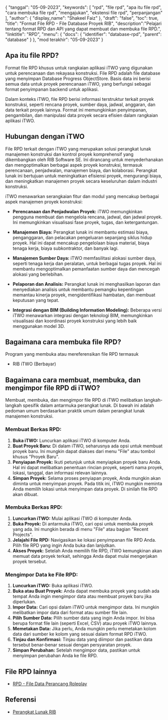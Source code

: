 {
"tanggal": "05-09-2023",
  "keywords": [
"rpd",
"file rpd",
"apa itu file rpd",
"cara membuka file rpd",
"mengajukan",
"ekstensi file rpd",
"perpanjangan"
],
  "author": {
"display_name": "Shakeel Faiz"
},
"draft": "false",
"toc": true,
"title": "Format File RPD - File Database Proyek RIB",
  "description":"Pelajari tentang format RPD dan API yang dapat membuat dan membuka file RPD.",
"linktitle": "RPD",
  "menu": {
    "docs": {
      "identifier": "database-rpd",
"parent": "database"
}
},
"mod terakhir": "05-09-2023"
}

## Apa itu file RPD?

Format file RPD khusus untuk rangkaian aplikasi iTWO yang digunakan untuk perencanaan dan rekayasa konstruksi. File RPD adalah file database yang menyimpan Database Progress ObjectStore. Basis data ini berisi semua data untuk proyek perencanaan iTWO, yang berfungsi sebagai format penyimpanan backend untuk aplikasi.

Dalam konteks iTWO, file RPD berisi informasi terstruktur terkait proyek konstruksi, seperti rencana proyek, sumber daya, jadwal, anggaran, dan data terkait proyek lainnya. Format ini memungkinkan penyimpanan, pengambilan, dan manipulasi data proyek secara efisien dalam rangkaian aplikasi iTWO.

## Hubungan dengan iTWO

File RPD terkait dengan iTWO yang merupakan solusi perangkat lunak manajemen konstruksi dan kontrol proyek komprehensif yang dikembangkan oleh RIB Software SE. Ini dirancang untuk menyederhanakan dan mengoptimalkan berbagai aspek proyek konstruksi, termasuk perencanaan, penjadwalan, manajemen biaya, dan kolaborasi. Perangkat lunak ini bertujuan untuk meningkatkan efisiensi proyek, mengurangi biaya, dan meningkatkan manajemen proyek secara keseluruhan dalam industri konstruksi.

iTWO menawarkan serangkaian fitur dan modul yang mencakup berbagai aspek manajemen proyek konstruksi:

- **Perencanaan dan Penjadwalan Proyek:** iTWO memungkinkan pengguna membuat dan mengelola rencana, jadwal, dan jadwal proyek. Ini memungkinkan visualisasi fase proyek, tugas, dan ketergantungan.

- **Manajemen Biaya:** Perangkat lunak ini membantu estimasi biaya, penganggaran, dan pelacakan pengeluaran sepanjang siklus hidup proyek. Hal ini dapat mencakup pengelolaan biaya material, biaya tenaga kerja, biaya subkontraktor, dan banyak lagi.

- **Manajemen Sumber Daya:** iTWO memfasilitasi alokasi sumber daya, seperti tenaga kerja dan peralatan, untuk berbagai tugas proyek. Hal ini membantu mengoptimalkan pemanfaatan sumber daya dan mencegah alokasi yang berlebihan.

- **Pelaporan dan Analisis:** Perangkat lunak ini menghasilkan laporan dan menyediakan analisis untuk membantu pemangku kepentingan memantau kinerja proyek, mengidentifikasi hambatan, dan membuat keputusan yang tepat.

- **Integrasi dengan BIM (Building Information Modeling):** Beberapa versi iTWO menawarkan integrasi dengan teknologi BIM, memungkinkan visualisasi dan koordinasi proyek konstruksi yang lebih baik menggunakan model 3D.

## Bagaimana cara membuka file RPD?

Program yang membuka atau mereferensikan file RPD termasuk

- RIB iTWO (Berbayar)

## Bagaimana cara membuat, membuka, dan mengimpor file RPD di iTWO?

Membuat, membuka, dan mengimpor file RPD di iTWO melibatkan langkah-langkah spesifik dalam antarmuka perangkat lunak. Di bawah ini adalah pedoman umum berdasarkan praktik umum dalam perangkat lunak manajemen konstruksi.

### Membuat Berkas RPD:

1. **Buka iTWO:** Luncurkan aplikasi iTWO di komputer Anda.
2. **Buat Proyek Baru:** Di dalam iTWO, seharusnya ada opsi untuk membuat proyek baru. Ini mungkin dapat diakses dari menu "File" atau tombol khusus "Proyek Baru".
3. **Penyiapan Proyek:** Ikuti petunjuk untuk menyiapkan proyek baru Anda. Hal ini dapat melibatkan penentuan rincian proyek, seperti nama proyek, lokasi, tanggal, dan informasi relevan lainnya.
4. **Simpan Proyek:** Selama proses penyiapan proyek, Anda mungkin akan diminta untuk menyimpan proyek. Pada titik ini, iTWO mungkin meminta Anda memilih lokasi untuk menyimpan data proyek. Di sinilah file RPD akan dibuat.

### Membuka Berkas RPD:

1. **Luncurkan iTWO:** Mulai aplikasi iTWO di komputer Anda.
2. **Buka Proyek:** Di antarmuka iTWO, cari opsi untuk membuka proyek yang ada. Ini mungkin berada di menu "File" atau bagian "Recent Projects".
3. **Jelajahi File RPD:** Navigasikan ke lokasi penyimpanan file RPD Anda. Pilih file RPD yang ingin Anda buka dan lanjutkan.
4. **Akses Proyek:** Setelah Anda memilih file RPD, iTWO kemungkinan akan memuat data proyek terkait, sehingga Anda dapat mulai mengerjakan proyek tersebut.

### Mengimpor Data ke File RPD:

1. **Luncurkan iTWO:** Buka aplikasi iTWO.
2. **Buka atau Buat Proyek:** Anda dapat membuka proyek yang sudah ada tempat Anda ingin mengimpor data atau membuat proyek baru jika diperlukan.
3. **Impor Data:** Cari opsi dalam iTWO untuk mengimpor data. Ini mungkin melibatkan impor data dari format atau sumber file lain.
4. **Pilih Sumber Data:** Pilih sumber data yang ingin Anda impor. Ini bisa berupa format file lain (seperti Excel, CSV) atau proyek iTWO lainnya.
5. **Memetakan Data:** Jika perlu, Anda mungkin perlu memetakan kolom data dari sumber ke kolom yang sesuai dalam format RPD iTWO.
6. **Tinjau dan Konfirmasi:** Tinjau data yang diimpor dan pastikan data tersebut benar-benar sesuai dengan persyaratan proyek.
7. **Simpan Perubahan:** Setelah mengimpor data, pastikan untuk menyimpan perubahan Anda ke file RPD.

## File RPD lainnya

- [RPD - File Data Perancang Roleplay](/id/database/rpd-roleplay/)

## Referensi
* [Perangkat Lunak RIB](https://en.wikipedia.org/wiki/RIB_Software)

